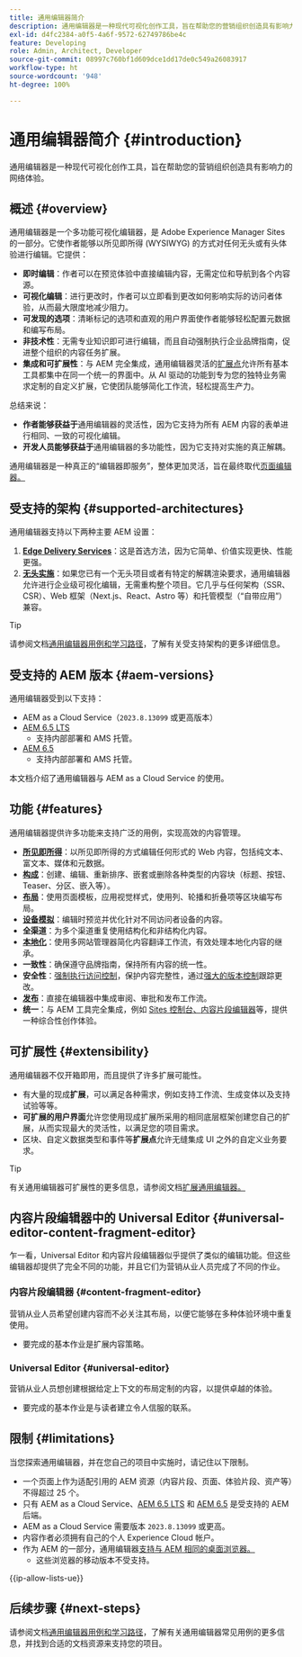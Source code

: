 ```yaml
---
title: 通用编辑器简介
description: 通用编辑器是一种现代可视化创作工具，旨在帮助您的营销组织创造具有影响力的网络体验。
exl-id: d4fc2384-a0f5-4a6f-9572-62749786be4c
feature: Developing
role: Admin, Architect, Developer
source-git-commit: 08997c760bf1d609dce1dd17de0c549a26083917
workflow-type: ht
source-wordcount: '948'
ht-degree: 100%

---
```



# 通用编辑器简介 {#introduction}

通用编辑器是一种现代可视化创作工具，旨在帮助您的营销组织创造具有影响力的网络体验。

## 概述 {#overview}

通用编辑器是一个多功能可视化编辑器，是 Adobe Experience Manager Sites 的一部分。它使作者能够以所见即所得 (WYSIWYG) 的方式对任何无头或有头体验进行编辑。它提供：

* **即时编辑**：作者可以在预览体验中直接编辑内容，无需定位和导航到各个内容源。
* **可视化编辑**：进行更改时，作者可以立即看到更改如何影响实际的访问者体验，从而最大限度地减少阻力。
* **可发现的选项**：清晰标记的选项和直观的用户界面使作者能够轻松配置元数据和编写布局。
* **非技术性**：无需专业知识即可进行编辑，而且自动强制执行企业品牌指南，促进整个组织的内容任务扩展。
* **集成和可扩展性**：与 AEM 完全集成，通用编辑器灵活的[扩展点](#extensibility)允许所有基本工具都集中在同一个统一的界面中。从 AI 驱动的功能到专为您的独特业务需求定制的自定义扩展，它使团队能够简化工作流，轻松提高生产力。

总结来说：

* **作者能够获益于**&#x200B;通用编辑器的灵活性，因为它支持为所有 AEM 内容的表单进行相同、一致的可视化编辑。
* **开发人员能够获益于**&#x200B;通用编辑器的多功能性，因为它支持对实施的真正解耦。

通用编辑器是一种真正的“编辑器即服务”，整体更加灵活，旨在最终取代[页面编辑器。](/help/sites-cloud/authoring/page-editor/introduction.md)

## 受支持的架构 {#supported-architectures}

通用编辑器支持以下两种主要 AEM 设置：

1. **[Edge Delivery Services](/help/edge/overview.md)**：这是首选方法，因为它简单、价值实现更快、性能更强。
1. **[无头实施](/help/headless/introduction.md)**：如果您已有一个无头项目或者有特定的解耦渲染要求，通用编辑器允许进行企业级可视化编辑，无需重构整个项目。它几乎与任何架构（SSR、CSR）、Web 框架（Next.js、React、Astro 等）和托管模型（“自带应用”）兼容。

>[!TIP]
>
>请参阅文档[通用编辑器用例和学习路径](/help/implementing/universal-editor/use-cases.md)，了解有关受支持架构的更多详细信息。

## 受支持的 AEM 版本 {#aem-versions}

通用编辑器受到以下支持：

* AEM as a Cloud Service（`2023.8.13099` 或更高版本）
* [AEM 6.5 LTS](https://experienceleague.adobe.com/zh-hans/docs/experience-manager-65-lts/content/implementing/developing/headless/universal-editor/introduction)
   * 支持内部部署和 AMS 托管。
* [AEM 6.5](https://experienceleague.adobe.com/zh-hans/docs/experience-manager-65/content/implementing/developing/headless/universal-editor/introduction)
   * 支持内部部署和 AMS 托管。

本文档介绍了通用编辑器与 AEM as a Cloud Service 的使用。

## 功能 {#features}

通用编辑器提供许多功能来支持广泛的用例，实现高效的内容管理。

* **[所见即所得](/help/sites-cloud/authoring/universal-editor/authoring.md)**：以所见即所得的方式编辑任何形式的 Web 内容，包括纯文本、富文本、媒体和元数据。
* **[构成](/help/sites-cloud/authoring/universal-editor/authoring.md#editing-content)**：创建、编辑、重新排序、嵌套或删除各种类型的内容块（标题、按钮、Teaser、分区、嵌入等）。
* **[布局](/help/sites-cloud/authoring/universal-editor/templates.md)**：使用页面模板，应用视觉样式，使用列、轮播和折叠项等区块编写布局。
* **[设备模拟](/help/sites-cloud/authoring/universal-editor/navigation.md#emulator)**：编辑时预览并优化针对不同访问者设备的内容。
* **全渠道**：为多个渠道重复使用结构化和非结构化内容。
* **[本地化](/help/sites-cloud/authoring/universal-editor/inheritance.md)**：使用多网站管理器简化内容翻译工作流，有效处理本地化内容的继承。
* **一致性**：确保遵守品牌指南，保持所有内容的统一性。
* **安全性**：[强制执行访问控制](/help/implementing/universal-editor/authentication.md)，保护内容完整性，通过[强大的版本控制](/help/sites-cloud/authoring/sites-console/page-versions.md)跟踪更改。
* **[发布](/help/sites-cloud/authoring/universal-editor/publishing.md)**：直接在编辑器中集成审阅、审批和发布工作流。
* **统一**：与 AEM 工具完全集成，例如 [Sites 控制台、](/help/sites-cloud/authoring/sites-console/introduction.md)[内容片段编辑器](/help/sites-cloud/administering/content-fragments/overview.md)等，提供一种综合性创作体验。

## 可扩展性 {#extensibility}

通用编辑器不仅开箱即用，而且提供了许多扩展可能性。

* 有大量的现成&#x200B;**扩展**，可以满足各种需求，例如支持工作流、生成变体以及支持试验等等。
* **可扩展的用户界面**&#x200B;允许您使用现成扩展所采用的相同底层框架创建您自己的扩展，从而实现最大的灵活性，以满足您的项目需求。
* 区块、自定义数据类型和事件等&#x200B;**扩展点**&#x200B;允许无缝集成 UI 之外的自定义业务要求。

>[!TIP]
>
>有关通用编辑器可扩展性的更多信息，请参阅文档[扩展通用编辑器。](/help/implementing/universal-editor/extending.md)

## 内容片段编辑器中的 Universal Editor {#universal-editor-content-fragment-editor}

乍一看，Universal Editor 和内容片段编辑器似乎提供了类似的编辑功能。但这些编辑器却提供了完全不同的功能，并且它们为营销从业人员完成了不同的作业。

### 内容片段编辑器 {#content-fragment-editor}

营销从业人员希望创建内容而不必关注其布局，以便它能够在多种体验环境中重复使用。

* 要完成的基本作业是扩展内容策略。

### Universal Editor {#universal-editor}

营销从业人员想创建根据给定上下文的布局定制的内容，以提供卓越的体验。

* 要完成的基本作业是与读者建立令人信服的联系。

## 限制 {#limitations}

当您探索通用编辑器，并在您自己的项目中实施时，请记住以下限制。

* 一个页面上作为适配引用的 AEM 资源（内容片段、页面、体验片段、资产等）不得超过 25 个。
* 只有 AEM as a Cloud Service、[AEM 6.5 LTS](https://experienceleague.adobe.com/zh-hans/docs/experience-manager-65-lts/content/implementing/developing/headless/universal-editor/introduction) 和 [AEM 6.5](https://experienceleague.adobe.com/zh-hans/docs/experience-manager-65/content/implementing/developing/headless/universal-editor/introduction) 是受支持的 AEM 后端。
* AEM as a Cloud Service 需要版本 `2023.8.13099` 或更高。
* 内容作者必须拥有自己的个人 Experience Cloud 帐户。
* 作为 AEM 的一部分，通用编辑器[支持与 AEM 相同的桌面浏览器。](/help/overview/supported-platforms.md)
   * 这些浏览器的移动版本不受支持。

{{ip-allow-lists-ue}}

## 后续步骤 {#next-steps}

请参阅文档[通用编辑器用例和学习路径](/help/implementing/universal-editor/use-cases.md)，了解有关通用编辑器常见用例的更多信息，并找到合适的文档资源来支持您的项目。
